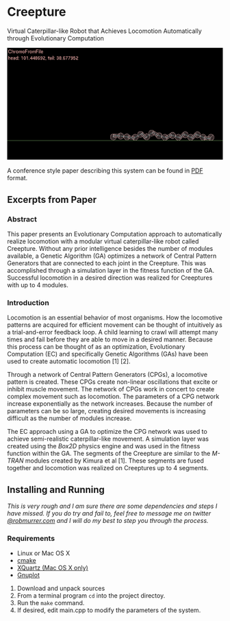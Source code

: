 Creepture
=========

Virtual Caterpillar-like Robot that Achieves Locomotion Automatically through Evolutionary Computation

![animation](docs/images/8segment-fullga-500gen.gif?raw=true)

A conference style paper describing this system can be found in  [PDF](https://github.com/robmurrer/Creepture/blob/master/docs/conf/report.pdf?raw=true) format.

## Excerpts from Paper
### Abstract

This paper presents an Evolutionary Computation approach to
automatically realize locomotion with a modular virtual caterpillar-like
robot called Creepture. Without any prior intelligence besides the
number of modules available, a Genetic Algorithm (GA) optimizes a
network of Central Pattern Generators that are connected to each joint
in the Creepture. This was accomplished through a simulation layer in
the fitness function of the GA. Successful locomotion in a desired
direction was realized for Creeptures with up to 4 modules.

### Introduction

Locomotion is an essential behavior of most organisms. How the
locomotive patterns are acquired for efficient movement can be thought
of intuitively as a trial-and-error feedback loop. A child learning to
crawl will attempt many times and fail before they are able to move in a
desired manner. Because this process can be thought of as an
optimization, Evolutionary Computation (EC) and specifically Genetic
Algorithms (GAs) have been used to create automatic locomotion
<span>[</span>1<span>]</span> <span>[</span>2<span>]</span>.

Through a network of Central Pattern Generators (CPGs), a locomotive
pattern is created. These CPGs create non-linear oscillations that
excite or inhibit muscle movement. The network of CPGs work in concert
to create complex movement such as locomotion. The parameters of a CPG
network increase exponentially as the network increases. Because the
number of parameters can be so large, creating desired movements is
increasing difficult as the number of modules increase.

The EC approach using a GA to optimize the CPG network was used to
achieve semi-realistic caterpillar-like movement. A simulation layer was
created using the *Box2D* physics engine and was used in the fitness
function within the GA. The segments of the Creepture are similar to the
*M-TRAN* modules created by Kimura et al <span>[</span>1<span>]</span>.
These segments are fused together and locomotion was realized on
Creeptures up to 4 segments.

## Installing and Running

*This is very rough and I am sure there are some dependencies and steps I have missed.  If you do try and fail to, feel free to message me on twitter [@robmurrer.com](https://twitter.com/robmurrer) and I will do my best to step you through the process.*

### Requirements
* Linux or Mac OS X
* [cmake](http://www.cmake.org/)
* [XQuartz (Mac OS X only)](http://xquartz.macosforge.org/landing/)
* [Gnuplot](http://www.gnuplot.info/)

1. Download and unpack sources
2. From a terminal program `cd` into the project directoy.
3. Run the `make` command.
4. If desired, edit main.cpp to modify the parameters of the system.

